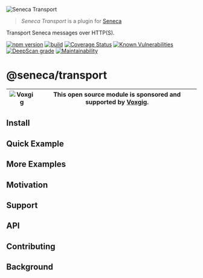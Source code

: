 ![Seneca Transport](http://senecajs.org/files/assets/seneca-logo.png)

> _Seneca Transport_ is a plugin for [Seneca](http://senecajs.org)

Transport Seneca messages over HTTP(S).

[![npm version](https://img.shields.io/npm/v/@seneca/transport.svg)](https://npmjs.com/package/@seneca/transport)
[![build](https://github.com/senecajs/seneca-transport/actions/workflows/build.yml/badge.svg)](https://github.com/senecajs/seneca-transport/actions/workflows/build.yml)
[![Coverage Status](https://coveralls.io/repos/github/senecajs/seneca-transport/badge.svg?branch=main)](https://coveralls.io/github/senecajs/seneca-transport?branch=main)
[![Known Vulnerabilities](https://snyk.io/test/github/senecajs/seneca-transport/badge.svg)](https://snyk.io/test/github/senecajs/seneca-transport)
[![DeepScan grade](https://deepscan.io/api/teams/5016/projects/19453/branches/505563/badge/grade.svg)](https://deepscan.io/dashboard#view=project&tid=5016&pid=19453&bid=505563)
[![Maintainability](https://api.codeclimate.com/v1/badges/9d54b38a991fe7b92a43/maintainability)](https://codeclimate.com/github/senecajs/seneca-transport/maintainability)

# @seneca/transport

| ![Voxgig](https://www.voxgig.com/res/img/vgt01r.png) | This open source module is sponsored and supported by [Voxgig](https://www.voxgig.com). |
| ---------------------------------------------------- | --------------------------------------------------------------------------------------- |

## Install

## Quick Example

## More Examples

## Motivation

## Support

## API

## Contributing

## Background
